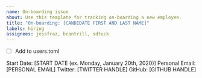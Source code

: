 ```yaml
---
name: On-boarding issue
about: Use this template for tracking on-boarding a new employee.
title: "On-boarding: [CANDIDATE FIRST AND LAST NAME]"
labels: hiring
assignees: jessfraz, bcantrill, sdtuck
---
```


- [ ] Add to users.toml

Start Date: [START DATE (ex. Monday, January 20th, 2020)]
Personal Email: [PERSONAL EMAIL]
Twitter: [TWITTER HANDLE]
GitHub: [GITHUB HANDLE]
